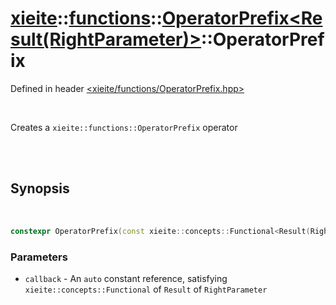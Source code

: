 # [xieite](../../../README.md)::[functions](../../functions.md)::[OperatorPrefix<Result(RightParameter)>](../OperatorPrefix.md)::OperatorPrefix
Defined in header [<xieite/functions/OperatorPrefix.hpp>](../../../include/xieite/functions/OperatorPrefix.hpp)

<br/>

Creates a `xieite::functions::OperatorPrefix` operator

<br/><br/>

## Synopsis

<br/>

```cpp
constexpr OperatorPrefix(const xieite::concepts::Functional<Result(RightParameter)> auto& callback) noexcept;
```
### Parameters
- `callback` - An `auto` constant reference, satisfying `xieite::concepts::Functional` of `Result` of `RightParameter`
